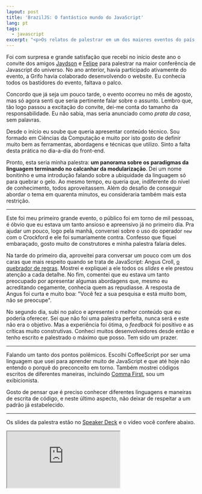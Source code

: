 ```yaml
---
layout: post
title: 'BrazilJS: O fantástico mundo do JavaScript'
lang: pt
tags:
  - javascript
excerpt: "<p>Os relatos de palestrar em um dos maiores eventos do país: a responsabilidade, escolha do tema, pontos polêmicas e a experiência de apresentar para cerca de mil pessoas.</p>"
---
```


Foi com surpresa e grande satisfação que recebi no início deste ano o convite dos amigos [Jaydson](http://twitter.com/jaydson) e [Felipe](http://twitter.com/felipenmoura) para palestrar na maior conferência de Javascript do universo. No ano anterior, havia participado ativamente do evento, a Grifo havia colaborado desenvolvendo o website. Eu conhecia todos os bastidores do evento, faltava o palco.

Concordo que já seja um pouco tarde, o evento ocorreu no mês de agosto, mas só agora senti que seria pertinente falar sobre o assunto. Lembro que, tão logo passou a excitação do convite, dei-me conta do tamanho da responsabilidade. Eu não sabia, mas seria anunciado como *prata da casa*, sem palavras.

Desde o início eu soube que queria apresentar conteúdo técnico. Sou formado em Ciências da Computação e muito por isto gosto de definir muito bem as ferramentas, abordagens e técnicas que utilizo. Sinto a falta desta prática no dia-a-dia do front-end.

Pronto, esta seria minha palestra: **um panorama sobre os paradigmas da linguagem terminando no calcanhar da modularização**. Dei um nome bonitinho e uma introdução falando sobre a ubiquidade da linguagem só para quebrar o gelo. Ao mesmo tempo, eu queria que, indiferente do nível de conhecimento, todos aproveitassem. Além do desafio de conseguir abordar o tema em quarenta minutos, eu consideraria também mais esta restrição.

---------------

Este foi meu primeiro grande evento, o público foi em torno de mil pessoas, é óbvio que eu estava um tanto ansioso e apreensivo já no primeiro dia. Pra ajudar um pouco, logo pela manhã, conversei sobre o uso do operador `new` com o Crockford e ele foi sumariamente contra. Confesso que fiquei embaraçado, gosto muito de construtores e minha palestra falaria deles.

Na tarde do primeiro dia, aproveitei para conversar um pouco com um dos caras que mais respeito quando se trata de JavaScript: Angus Croll, [o quebrador de regras](https://speakerdeck.com/anguscroll/break-all-the-rulez). Mostrei e expliquei a ele todos os *slides* e ele prestou atenção a cada detalhe. No fim, comentei que eu estava um tanto preocupado por apresentar algumas abordagens que, mesmo eu acreditando cegamente, conhecia quem as repudiasse. A resposta de Angus foi curta e muito boa: "Você fez a sua pesquisa e está muito bom, não se preocupe".

No segundo dia, subi no palco e apresentei o melhor conteúdo que eu poderia oferecer. Sei que não foi uma palestra perfeita, nunca será e este não era o objetivo. Mas a experiência foi ótima, o *feedback* foi positivo e as críticas muito construtivas. Conheci muitos desenvolvedores desde então e tenho escrito e palestrado o máximo que posso. Tem sido um prazer.

---------------

Falando um tanto dos pontos polêmicos. Escolhi CoffeeScript por ser uma linguagem que usei para aprender muito de JavaScript e que até hoje não entendo o porquê do preconceito em torno. Também mostrei códigos escritos de diferentes maneiras, incluindo [Comma First](https://github.com/rwaldron/idiomatic.js/pull/32), sou um exibicionista.

Gosto de pensar que é preciso conhecer diferentes linguagens e maneiras de escrita de código, e neste último aspecto, não deixar de respeitar a um padrão já estabelecido.

---------------

Os slides da palestra estão no [Speaker Deck](https://speakerdeck.com/jcemer/o-fantastico-mundo-do-javascript) e o vídeo você confere abaixo.

<div class="video-wrapper">
  <iframe src="http://www.youtube.com/embed/Zn7B-X0y5qs"></iframe>
</div>
